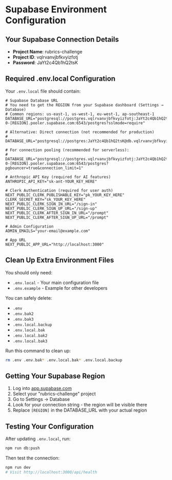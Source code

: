 # Supabase Environment Configuration

## Your Supabase Connection Details
- **Project Name**: rubrics-challenge
- **Project ID**: vqlrvanvjbfkvyizfotj
- **Password**: JaYt2c4Qb1hQ2tsK

## Required .env.local Configuration

Your `.env.local` file should contain:

```env
# Supabase Database URL
# You need to get the REGION from your Supabase dashboard (Settings → Database)
# Common regions: us-east-1, us-west-1, eu-west-1, ap-southeast-1
DATABASE_URL="postgresql://postgres.vqlrvanvjbfkvyizfotj:JaYt2c4Qb1hQ2tsK@aws-0-[REGION].pooler.supabase.com:6543/postgres?sslmode=require"

# Alternative: Direct connection (not recommended for production)
# DATABASE_URL="postgresql://postgres:JaYt2c4Qb1hQ2tsK@db.vqlrvanvjbfkvyizfotj.supabase.co:5432/postgres"

# For connection pooling (recommended for serverless):
# DATABASE_URL="postgresql://postgres.vqlrvanvjbfkvyizfotj:JaYt2c4Qb1hQ2tsK@aws-0-[REGION].pooler.supabase.com:6543/postgres?pgbouncer=true&connection_limit=1"

# Anthropic API Key (required for AI features)
ANTHROPIC_API_KEY="sk-ant-YOUR_KEY_HERE"

# Clerk Authentication (required for user auth)
NEXT_PUBLIC_CLERK_PUBLISHABLE_KEY="pk_YOUR_KEY_HERE"
CLERK_SECRET_KEY="sk_YOUR_KEY_HERE"
NEXT_PUBLIC_CLERK_SIGN_IN_URL="/sign-in"
NEXT_PUBLIC_CLERK_SIGN_UP_URL="/sign-up"
NEXT_PUBLIC_CLERK_AFTER_SIGN_IN_URL="/prompt"
NEXT_PUBLIC_CLERK_AFTER_SIGN_UP_URL="/prompt"

# Admin Configuration
ADMIN_EMAILS="your-email@example.com"

# App URL
NEXT_PUBLIC_APP_URL="http://localhost:3000"
```

## Clean Up Extra Environment Files

You should only need:
- `.env.local` - Your main configuration file
- `.env.example` - Example for other developers

You can safely delete:
- `.env`
- `.env.bak2`
- `.env.bak3`
- `.env.local.backup`
- `.env.local.bak`
- `.env.local.bak2`
- `.env.local.bak3`

Run this command to clean up:
```bash
rm .env .env.bak* .env.local.bak* .env.local.backup
```

## Getting Your Supabase Region

1. Log into [app.supabase.com](https://app.supabase.com)
2. Select your "rubrics-challenge" project
3. Go to Settings → Database
4. Look for your connection string - the region will be visible there
5. Replace `[REGION]` in the DATABASE_URL with your actual region

## Testing Your Configuration

After updating `.env.local`, run:
```bash
npm run db:push
```

Then test the connection:
```bash
npm run dev
# Visit http://localhost:3000/api/health
``` 